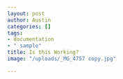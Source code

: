 ```yaml
---
layout: post
author: Austin
categories: []
tags:
- documentation
- " sample"
title: Is this Working?
image: "/uploads/_MG_4757 copy.jpg"

---
```

